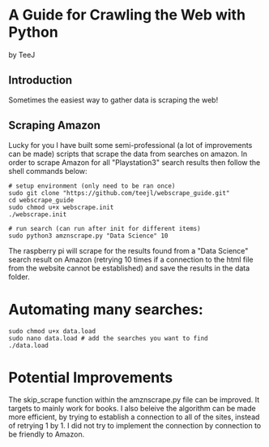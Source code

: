 # A Guide for Crawling the Web with Python
by TeeJ

## Introduction

Sometimes the easiest way to gather data is scraping the web! 

## Scraping Amazon

Lucky for you I have built some semi-professional (a lot of improvements can be made) scripts that scrape the data from searches on amazon. In order to scrape Amazon for all "Playstation3" search results then follow the shell commands below:
```shell
# setup environment (only need to be ran once)
sudo git clone "https://github.com/teejl/webscrape_guide.git"
cd webscrape_guide
sudo chmod u+x webscrape.init
./webscrape.init

# run search (can run after init for different items)
sudo python3 amznscrape.py "Data Science" 10
```
The raspberry pi will scrape for the results found from a "Data Science" search result on Amazon (retrying 10 times if a connection to the html file from the website cannot be established) and save the results in the data folder.

# Automating many searches:
```shell
sudo chmod u+x data.load
sudo nano data.load # add the searches you want to find
./data.load
```

# Potential Improvements
The skip_scrape function within the amznscrape.py file can be improved. It targets to mainly work for books. I also beleive the algorithm can be made more efficient, by trying to establish a connection to all of the sites, instead of retrying 1 by 1. I did not try to implement the connection by connection to be friendly to Amazon.
